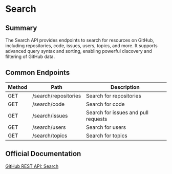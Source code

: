 # Search

## Summary
The Search API provides endpoints to search for resources on GitHub, including repositories, code, issues, users, topics, and more. It supports advanced query syntax and sorting, enabling powerful discovery and filtering of GitHub data.

## Common Endpoints

| Method | Path | Description |
|--------|------|-------------|
| GET    | /search/repositories | Search for repositories |
| GET    | /search/code | Search for code |
| GET    | /search/issues | Search for issues and pull requests |
| GET    | /search/users | Search for users |
| GET    | /search/topics | Search for topics |

## Official Documentation
[GitHub REST API: Search](https://docs.github.com/en/rest/search)